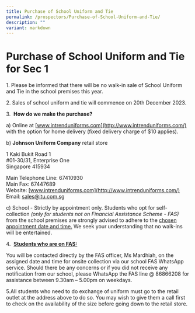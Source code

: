 ```yaml
---
title: Purchase of School Uniform and Tie
permalink: /prospectors/Purchase-of-School-Uniform-and-Tie/
description: ""
variant: markdown
---
```

Purchase of School Uniform and Tie for Sec 1
==================================

1\. Please be informed that there will be no walk-in sale of School Uniform and Tie in the school premises this year.

2\. Sales of school uniform and tie will commence on 20th December 2023.

3\. &nbsp;<b>How do we make the purchase?</b>

a)&nbsp;Online at&nbsp;[www.intrenduniforms.com](http://www.intrenduniforms.com/)&nbsp; with the option for home delivery (fixed delivery charge of $10 applies). <br>

b)&nbsp;<b>Johnson Uniform Company</b>&nbsp;retail store

 1 Kaki Bukit Road 1 <br>
 #01-30/31, Enterprise One <br>
 Singapore 415934
 
Main Telephone Line: 67410930 <br>
Main Fax: 67447689 <br>
Website:&nbsp;[www.intrenduniforms.com](http://www.intrenduniforms.com/) <br>
 Email:&nbsp;sales@itu.com.sg

c) School - Strictly by appointment only. Students who opt for self-collection <i>(only for students not on Financial Assistance Scheme - FAS)</i> from the school premises are strongly advised to adhere to the <u>chosen appointment date and time.</u> We seek your understanding that no walk-ins will be entertained.

4\.&nbsp;&nbsp;<u><b>Students who are on FAS:</b></u>  

You will be contacted directly by the FAS officer, Ms Mardhiah, on the assigned date and time for onsite collection via our school FAS WhatsApp service.  Should there be any concerns or if you did not receive any notification from our school, please WhatsApp the FAS line @ 86866208 for assistance between 9.30am – 5.00pm on weekdays. 

5\.All students who need to do exchange of uniform must go to the retail outlet at the address above to do so. You may wish to give them a call first to check on the availability of the size before going down to the retail store.